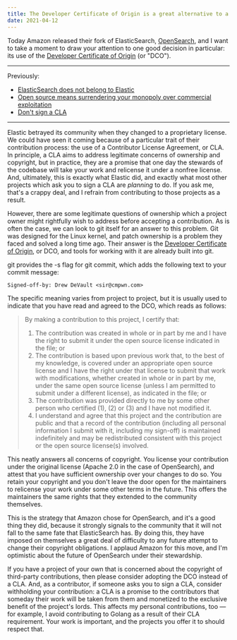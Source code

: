 ```yaml
---
title: The Developer Certificate of Origin is a great alternative to a CLA
date: 2021-04-12
---
```


Today Amazon released their fork of ElasticSearch, [OpenSearch][0], and I want
to take a moment to draw your attention to one good decision in particular: its
use of the [Developer Certificate of Origin][1] (or "DCO").

[0]: https://github.com/opensearch-project/OpenSearch
[1]: https://github.com/opensearch-project/OpenSearch/blob/main/CONTRIBUTING.md#developer-certificate-of-origin

---

Previously:

- [ElasticSearch does not belong to Elastic](https://drewdevault.com/2021/01/19/Elasticsearch-does-not-belong-to-Elastic.html)
- [Open source means surrendering your monopoly over commercial exploitation](https://drewdevault.com/2021/01/20/FOSS-is-to-surrender-your-monopoly.html)
- [Don't sign a CLA](https://drewdevault.com/2018/10/05/Dont-sign-a-CLA.html)

---

Elastic betrayed its community when they changed to a proprietary license.  We
could have seen it coming because of a particular trait of their contribution
process: the use of a Contributor License Agreement, or CLA. In principle, a CLA
aims to address legitimate concerns of ownership and copyright, but in practice,
they are a promise that one day the stewards of the codebase will take your work
and relicense it under a nonfree license. And, ultimately, this is exactly what
Elastic did, and exactly what most other projects which ask you to sign a CLA
are *planning* to do. If you ask me, that's a crappy deal, and I refrain from
contributing to those projects as a result.

However, there are some legitimate questions of ownership which a project owner
might rightfully wish to address before accepting a contribution. As is often
the case, we can look to git itself for an answer to this problem. Git was
designed for the Linux kernel, and patch ownership is a problem they faced and
solved a long time ago. Their answer is the [Developer Certificate of
Origin](https://developercertificate.org/), or DCO, and tools for working with
it are already built into git.

git provides the -s flag for git commit, which adds the following text to your
commit message:

```
Signed-off-by: Drew DeVault <sir@cmpwn.com>
```

The specific meaning varies from project to project, but it is usually used to
indicate that you have read and agreed to the DCO, which reads as follows:

> By making a contribution to this project, I certify that:
> 
> 1. The contribution was created in whole or in part by me and I have the right
>    to submit it under the open source license indicated in the file; or
> 2. The contribution is based upon previous work that, to the best of my
>    knowledge, is covered under an appropriate open source license and I have
>    the right under that license to submit that work with modifications,
>    whether created in whole or in part by me, under the same open source
>    license (unless I am permitted to submit under a different license), as
>    indicated in the file; or
> 3. The contribution was provided directly to me by some other person who
>    certified (1), (2) or (3) and I have not modified it.
> 4. I understand and agree that this project and the contribution are public
>    and that a record of the contribution (including all personal information I
>    submit with it, including my sign-off) is maintained indefinitely and may
>    be redistributed consistent with this project or the open source license(s)
>    involved.

This neatly answers all concerns of copyright. You license your contribution
under the original license (Apache 2.0 in the case of OpenSearch), and attest
that you have sufficient ownership over your changes to do so. You retain your
copyright and you don't leave the door open for the maintainers to relicense
your work under some other terms in the future. This offers the maintainers the
same rights that they extended to the community themselves.

This is the strategy that Amazon chose for OpenSearch, and it's a good thing
they did, because it strongly signals to the community that it will not fall to
the same fate that ElasticSearch has. By doing this, they have imposed on
themselves a great deal of difficulty to any future attempt to change their
copyright obligations. I applaud Amazon for this move, and I'm optimistic about
the future of OpenSearch under their stewardship.

If you have a project of your own that is concerned about the copyright of
third-party contributions, then please consider adopting the DCO instead of a
CLA. And, as a contributor, if someone asks you to sign a CLA, consider
withholding your contribution: a CLA is a promise to the contributors that
someday their work will be taken from them and monetized to the exclusive
benefit of the project's lords. This affects my personal contributions, too
&mdash; for example, I avoid contributing to Golang as a result of their CLA
requirement. Your work is important, and the projects you offer it to should
respect that.
